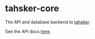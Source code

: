 # tahsker-core

The API and database backend to [tahsker](https://github.com/Dullage/tahskr).

See the API docs [here](/docs/api.md).
